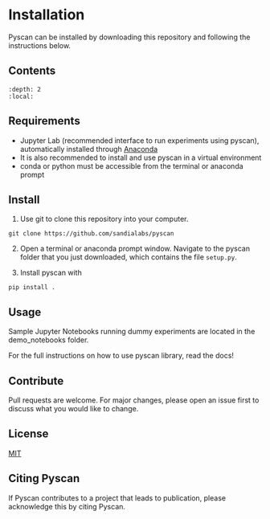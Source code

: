 # Installation

Pyscan can be installed by downloading this repository and following the instructions below.

## Contents

```{contents} Table of Contents
:depth: 2
:local:
```

## Requirements

* Jupyter Lab (recommended interface to run experiments using pyscan), automatically installed through [Anaconda](https://www.anaconda.com)
* It is also recommended to install and use pyscan in a virtual environment
* conda or python must be accessible from the terminal or anaconda prompt

## Install

1. Use git to clone this repository into your computer.
```
git clone https://github.com/sandialabs/pyscan
```

2. Open a terminal or anaconda prompt window. Navigate to the pyscan folder that you just downloaded, which contains the file `setup.py`.

3. Install pyscan with

```
pip install .
```

## Usage

Sample Jupyter Notebooks running dummy experiments are located in the demo_notebooks folder.

For the full instructions on how to use pyscan library, read the docs!

## Contribute

Pull requests are welcome. For major changes, please open an issue first to discuss what you would like to change.

## License
[MIT](https://choosealicense.com/licenses/mit/)

## Citing Pyscan

If Pyscan contributes to a project that leads to publication, please acknowledge this by citing Pyscan.